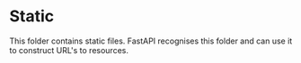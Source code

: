 # Static 
This folder contains static files.  FastAPI recognises this folder and can use it to construct URL's to resources. 